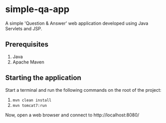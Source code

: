 # simple-qa-app
A simple 'Question & Answer' web application developed using Java Servlets and JSP.

## Prerequisites
1. Java
2. Apache Maven

## Starting the application
Start a terminal and run the following commands on the root of the project:
1. ```mvn clean install```
2. ```mvn tomcat7:run```

Now, open a web browser and connect to http://localhost:8080/

